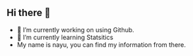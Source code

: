 ## Hi there 👋
- 🔭 I’m currently working on using Github.
- 🌱 I’m currently learning Statsitics
- My name is nayu, you can find my information from there.
<!--
**nayuding9-commits/nayuding9-commits** is a ✨ _special_ ✨ repository because its `README.md` (this file) appears on your GitHub profile.

##Here are some ideas to get you started:

- 🔭 I’m currently working on using Github.
- 🌱 I’m currently learning Statsitics
- 👯 I’m looking to collaborate on ...
- 🤔 I’m looking for help with ...
- 💬 Ask me about ...
- 📫 How to reach me: 1352879923@qq.com
- 😄 Pronouns: ...
- ⚡ Fun fact: ...
-->

